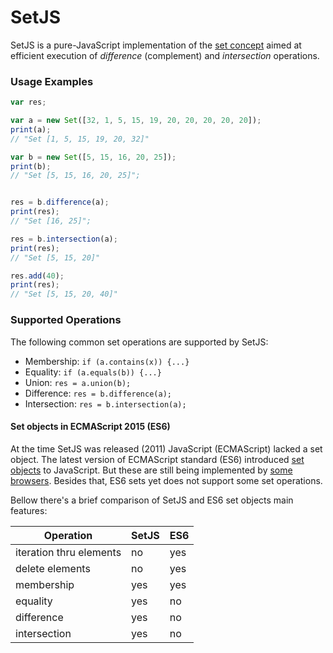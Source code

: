 SetJS
=====

SetJS is a pure-JavaScript implementation of the [set concept](https://en.wikipedia.org/wiki/Set_%28mathematics%29) aimed at efficient execution of *difference* (complement) and *intersection* operations.


### Usage Examples
```javascript
var res;

var a = new Set([32, 1, 5, 15, 19, 20, 20, 20, 20, 20]);
print(a);
// "Set [1, 5, 15, 19, 20, 32]"

var b = new Set([5, 15, 16, 20, 25]);
print(b);
// "Set [5, 15, 16, 20, 25]";


res = b.difference(a);
print(res);
// "Set [16, 25]";

res = b.intersection(a);
print(res);
// "Set [5, 15, 20]"

res.add(40);
print(res);
// "Set [5, 15, 20, 40]"
```

### Supported Operations
The following common set operations are supported by SetJS:

- Membership: `if (a.contains(x)) {...}`
- Equality: `if (a.equals(b)) {...}`
- Union: `res = a.union(b);`
- Difference: `res = b.difference(a);`
- Intersection: `res = b.intersection(a);`



#### Set objects in ECMAScript 2015 (ES6)

At the time SetJS was released (2011) JavaScript (ECMAScript) lacked a set object. The latest version of ECMAScript standard (ES6) introduced [set objects](http://www.ecma-international.org/ecma-262/6.0/index.html#sec-set-objects) to JavaScript. But these are still being implemented by [some browsers](https://developer.mozilla.org/en/docs/Web/JavaScript/Reference/Global_Objects/Set#Browser_compatibility). Besides that, ES6 sets yet does not support some set operations.

Bellow there's a brief comparison of SetJS and ES6 set objects main features:

|Operation|SetJS|ES6|
|--------|----|----|
|iteration thru elements|no|yes|
|delete elements|no|yes|
|membership|yes|yes|
|equality|yes|no|
|difference|yes|no|
|intersection|yes|no|
